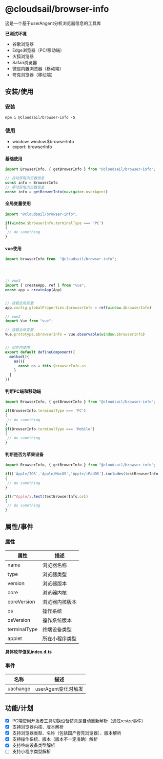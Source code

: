 # @cloudsail/browser-info
这是一个基于userAngent分析浏览器信息的工具库


**已测试环境**
- 谷歌浏览器
- Edge浏览器（PC/移动端）
- 火狐浏览器
- Safari浏览器
- 微信内置浏览器（移动端）
- 夸克浏览器（移动端）


## 安装/使用

### 安装

```shell
npm i @cloudsail/browser-info -S
```

### 使用
- window: window.$browserInfo
- export: browserInfo
#### 基础使用

```javascript
import BrowserInfo, { getBrowerInfo } from "@cloudsail/browser-info";

// 自动获取浏览器信息
const info = BrowserInfo
// 手动获取浏览器信息
const info = getBrowerInfo(navigator.userAgent)
```

#### 全局变量使用

```javascript
import "@cloudsail/browser-info";

if(window.$browserInfo.terminalType === 'PC')
{
 // do something 
}
```


#### vue使用

```javascript
import browserInfo from  "@cloudsail/browser-info";




// vue3
import { createApp, ref } from "vue";
const app = createApp(App)


// 挂载全局变量
app.config.globalProperties.$browserInfo = ref(window.$browserInfo)

// vue2
import Vue from "vue";

// 挂载全局变量
Vue.prototype.$browserInfo = Vue.observable(window.$browserInfo)


// 组件内使用
export default defineComponent({
  method(){
    aa(){
      const os = this.$browserInfo.os
    }
  }
})

```


#### 判断PC端和移动端
```javascript
import BrowserInfo, { getBrowerInfo } from "@cloudsail/browser-info";

if(BrowserInfo.terminalType === 'PC')
{
 // do something 
}
if(BrowserInfo.terminalType === 'Mobile')
{
 // do something 
}
```


#### 判断是否为苹果设备
```javascript
import BrowserInfo, { getBrowerInfo } from "@cloudsail/browser-info";

if(['Apple/IOS','Apple/MacOS','Apple/iPadOS'].includes(testBrowserInfo.os))
{
 // do something 
}

if(/^Apple/i.test(testBrowserInfo.os))
{
 // do something 
}
```
## 属性/事件

### 属性

| 属性         | 描述           |
| ------------ | -------------- |
| name         | 浏览器名称     |
| type         | 浏览器类型     |
| version      | 浏览器版本     |
| core         | 浏览器内核     |
| coreVersion  | 浏览器内核版本 |
| os           | 操作系统       |
| osVersion    | 操作系统版本   |
| terminalType | 终端设备类型   |
| applet       | 所在小程序类型 |

**具体枚举值见index.d.ts**

### 事件
| 名称     | 描述                |
| -------- | ------------------- |
| uachange | userAgent变化时触发 |

## 功能/计划
- [x] PC端使用开发者工具切换设备仿真是自动重新解析（通过resize事件）
- [x] 支持浏览器内核、版本解析
- [x] 支持浏览器类型、名称（包括国产套壳浏览器）、版本解析
- [x] 支持操作系统、版本（版本不一定准确）解析
- [x] 支持终端设备类型解析
- [ ] 支持小程序类型解析
